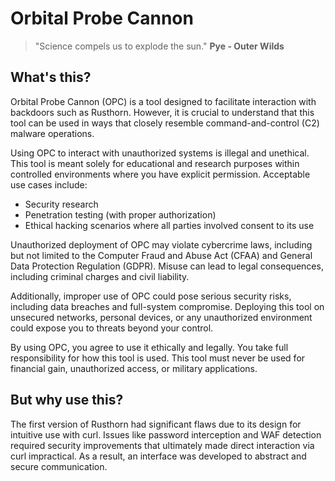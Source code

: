 # Orbital Probe Cannon

> "Science compels us to explode the sun."
> **Pye - Outer Wilds**

## What's this?

Orbital Probe Cannon (OPC) is a tool designed to facilitate interaction with backdoors such as Rusthorn. However, it is crucial to understand that this tool can be used in ways that closely resemble command-and-control (C2) malware operations.

Using OPC to interact with unauthorized systems is illegal and unethical. This tool is meant solely for educational and research purposes within controlled environments where you have explicit permission. Acceptable use cases include:

- Security research
- Penetration testing (with proper authorization)
- Ethical hacking scenarios where all parties involved consent to its use
  
Unauthorized deployment of OPC may violate cybercrime laws, including but not limited to the Computer Fraud and Abuse Act (CFAA) and General Data Protection Regulation (GDPR). Misuse can lead to legal consequences, including criminal charges and civil liability.

Additionally, improper use of OPC could pose serious security risks, including data breaches and full-system compromise. Deploying this tool on unsecured networks, personal devices, or any unauthorized environment could expose you to threats beyond your control.

By using OPC, you agree to use it ethically and legally. You take full responsibility for how this tool is used. This tool must never be used for financial gain, unauthorized access, or military applications.

## But why use this?

The first version of Rusthorn had significant flaws due to its design for intuitive use with curl. Issues like password interception and WAF detection required security improvements that ultimately made direct interaction via curl impractical. As a result, an interface was developed to abstract and secure communication.
